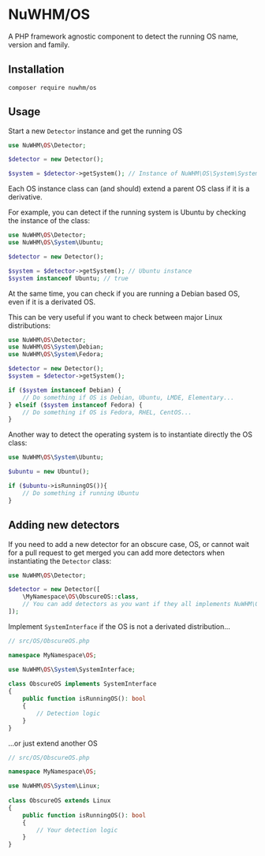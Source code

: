 # NuWHM/OS

A PHP framework agnostic component to detect the running OS name, version and family.

## Installation

```
composer require nuwhm/os
```

## Usage

Start a new `Detector` instance and get the running OS

```php
use NuWHM\OS\Detector;

$detector = new Detector();

$system = $detector->getSystem(); // Instance of NuWHM\OS\System\SystemInterface
```

Each OS instance class can (and should) extend a parent OS class if it is a derivative.

For example, you can detect if the running system is Ubuntu by checking the instance of the class:

```php
use NuWHM\OS\Detector;
use NuWHM\OS\System\Ubuntu;

$detector = new Detector();

$system = $detector->getSystem(); // Ubuntu instance
$system instanceof Ubuntu; // true
```

At the same time, you can check if you are running a Debian based OS, even if it is a derivated OS.

This can be very useful if you want to check between major Linux distributions:

```php
use NuWHM\OS\Detector;
use NuWHM\OS\System\Debian;
use NuWHM\OS\System\Fedora;

$detector = new Detector();
$system = $detector->getSystem();

if ($system instanceof Debian) {
    // Do something if OS is Debian, Ubuntu, LMDE, Elementary...
} elseif ($system instanceof Fedora) {
    // Do something if OS is Fedora, RHEL, CentOS...
}
```

Another way to detect the operating system is to instantiate directly the OS class:
```php
use NuWHM\OS\System\Ubuntu;

$ubuntu = new Ubuntu();

if ($ubuntu->isRunningOS()){
    // Do something if running Ubuntu	
}
```

## Adding new detectors

If you need to add a new detector for an obscure case, OS, or cannot wait for a pull request to get merged you can add 
more detectors when instantiating the `Detector` class:

```php
use NuWHM\OS\Detector;

$detector = new Detector([
    \MyNamespace\OS\ObscureOS::class,
    // You can add detectors as you want if they all implements NuWHM\OS\System\SystemInterface
]);

```

Implement `SystemInterface` if the OS is not a derivated distribution...

```php
// src/OS/ObscureOS.php

namespace MyNamespace\OS;

use NuWHM\OS\System\SystemInterface;
 
class ObscureOS implements SystemInterface
{
    public function isRunningOS(): bool
    {
        // Detection logic
    }
}
```

...or just extend another OS

```php
// src/OS/ObscureOS.php

namespace MyNamespace\OS;

use NuWHM\OS\System\Linux;
 
class ObscureOS extends Linux
{
    public function isRunningOS(): bool
    {
        // Your detection logic
    }
}
```
